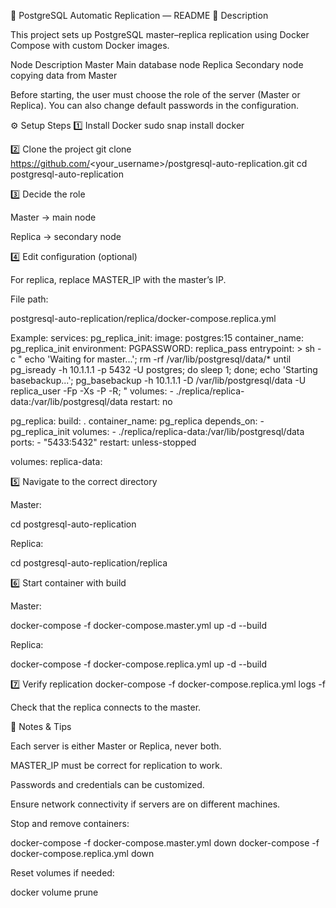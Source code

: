 🐘 PostgreSQL Automatic Replication — README
📘 Description

This project sets up PostgreSQL master–replica replication using Docker Compose with custom Docker images.

Node	Description
Master	Main database node
Replica	Secondary node copying data from Master

Before starting, the user must choose the role of the server (Master or Replica). You can also change default passwords in the configuration.

⚙️ Setup Steps
1️⃣ Install Docker
sudo snap install docker

2️⃣ Clone the project
git clone https://github.com/<your_username>/postgresql-auto-replication.git
cd postgresql-auto-replication

3️⃣ Decide the role

Master → main node

Replica → secondary node

4️⃣ Edit configuration (optional)

For replica, replace MASTER_IP with the master’s IP.

File path:

postgresql-auto-replication/replica/docker-compose.replica.yml

Example:
services:
  pg_replica_init:
    image: postgres:15
    container_name: pg_replica_init
    environment:
      PGPASSWORD: replica_pass
    entrypoint: >
      sh -c "
        echo 'Waiting for master...';
        rm -rf /var/lib/postgresql/data/*
        until pg_isready -h 10.1.1.1 -p 5432 -U postgres; do sleep 1; done;
        echo 'Starting basebackup...';
        pg_basebackup -h 10.1.1.1 -D /var/lib/postgresql/data -U replica_user -Fp -Xs -P -R;
      "
    volumes:
      - ./replica/replica-data:/var/lib/postgresql/data
    restart: no

  pg_replica:
    build: .
    container_name: pg_replica
    depends_on:
      - pg_replica_init
    volumes:
      - ./replica/replica-data:/var/lib/postgresql/data
    ports:
      - "5433:5432"
    restart: unless-stopped

volumes:
  replica-data:

5️⃣ Navigate to the correct directory

Master:

cd postgresql-auto-replication


Replica:

cd postgresql-auto-replication/replica

6️⃣ Start container with build

Master:

docker-compose -f docker-compose.master.yml up -d --build


Replica:

docker-compose -f docker-compose.replica.yml up -d --build

7️⃣ Verify replication
docker-compose -f docker-compose.replica.yml logs -f


Check that the replica connects to the master.

🔧 Notes & Tips

Each server is either Master or Replica, never both.

MASTER_IP must be correct for replication to work.

Passwords and credentials can be customized.

Ensure network connectivity if servers are on different machines.

Stop and remove containers:

docker-compose -f docker-compose.master.yml down
docker-compose -f docker-compose.replica.yml down


Reset volumes if needed:

docker volume prune
